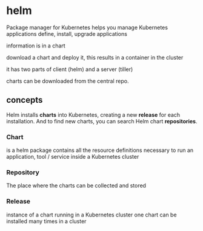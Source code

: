# helm

Package manager for Kubernetes
helps you manage Kubernetes applications
define, install, upgrade applications

information is in a chart

download a chart and deploy it, this results in a container in the cluster

it has two parts of client (helm) and a server (tiller)

charts can be downloaded from the central repo.

## concepts

Helm installs **charts** into Kubernetes, creating a new **release** for each installation. And to find new charts, you can search Helm chart **repositories**.

### Chart

is a helm package
contains all the resource definitions necessary to run an application, tool / service inside a Kubernetes cluster

### Repository

The place where the charts can be collected and stored

### Release

instance of a chart running in a Kubernetes cluster
one chart can be installed many times in a cluster